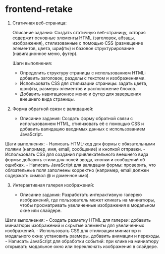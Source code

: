 # frontend-retake

1. Статичная веб-страница:

   Описание задания: Создать статичную веб-страницу, которая содержит основные элементы HTML (заголовок, абзацы, изображения), стилизованные с помощью CSS (размещение элементов, цвета, шрифты) и базовое структурирование (навигационное меню, футер).

   Шаги выполнения:

   - Определить структуру страницы с использованием HTML: добавить заголовок, разделы с текстом и изображениями.
   - Использовать CSS для стилизации страницы: задать цвета, шрифты, размеры элементов и расположение блоков.
   - Добавить навигационное меню и футер для завершения внешнего вида страницы.

2. Форма обратной связи с валидацией:

   - Описание задания: Создать форму обратной связи с использованием HTML, стилизовать её с помощью CSS и добавить валидацию вводимых данных с использованием JavaScript.

Шаги выполнения: - Написать HTML-код для формы с обязательными полями (например, имя, email, сообщение) и кнопкой отправки. - Использовать CSS для создания привлекательного внешнего вида формы: добавить стили для полей ввода, кнопки и сообщений об ошибках. - Написать JavaScript для валидации формы: проверить, что обязательные поля заполнены корректно (например, email должен содержать символ @ и доменное имя).

3. Интерактивная галерея изображений:

   - Описание задания: Разработать интерактивную галерею изображений, где пользователь может кликать на миниатюры, чтобы просматривать увеличенные изображения в модальном окне или слайдере.

Шаги выполнения: - Создать разметку HTML для галереи: добавить миниатюры изображений и скрытые элементы для увеличенных изображений. - Использовать CSS для стилизации миниатюр и модального окна: установить размеры, добавить анимации и переходы. - Написать JavaScript для обработки событий: при клике на миниатюру открывать модальное окно или переключать изображения в слайдере.
